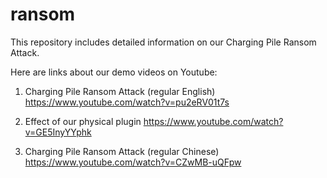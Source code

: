 # ransom
This repository includes detailed information on our Charging Pile Ransom Attack.

Here are links about our demo videos on Youtube:

  1) Charging Pile Ransom Attack (regular English) https://www.youtube.com/watch?v=pu2eRV01t7s
  
  2) Effect of our physical plugin https://www.youtube.com/watch?v=GE5InyYYphk
  
  3) Charging Pile Ransom Attack (regular Chinese) https://www.youtube.com/watch?v=CZwMB-uQFpw
